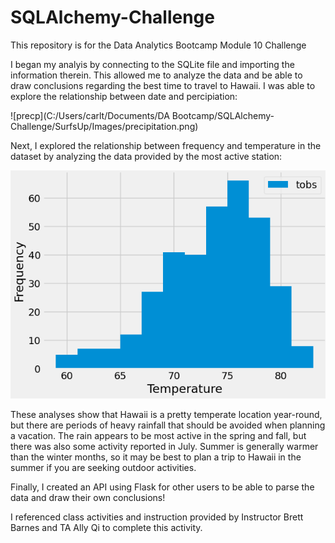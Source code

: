 # SQLAlchemy-Challenge
This repository is for the Data Analytics Bootcamp Module 10 Challenge

I began my analyis by connecting to the SQLite file and importing the information therein. This allowed me to analyze the data and be able to draw conclusions regarding the best time to travel to Hawaii. I was able to explore the relationship between date and percipiation: 

![precp](C:/Users/carlt/Documents/DA Bootcamp/SQLAlchemy-Challenge/SurfsUp/Images/precipitation.png)


Next, I explored the relationship between frequency and temperature in the dataset by analyzing the data provided by the most active station:

![precp](SurfsUp/Images/temperature.png)


These analyses show that Hawaii is a pretty temperate location year-round, but there are periods of heavy rainfall that should be avoided when planning a vacation. The rain appears to be most active in the spring and fall, but there was also some activity reported in July. Summer is generally warmer than the winter months, so it may be best to plan a trip to Hawaii in the summer if you are seeking outdoor activities.

Finally, I created an API using Flask for other users to be able to parse the data and draw their own conclusions!

I referenced class activities and instruction provided by Instructor Brett Barnes and TA Ally Qi to complete this activity.
